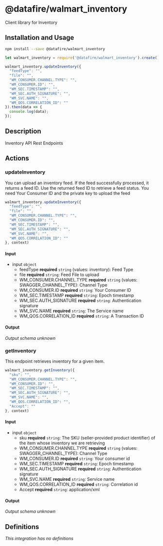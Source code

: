 # @datafire/walmart_inventory

Client library for Inventory

## Installation and Usage
```bash
npm install --save @datafire/walmart_inventory
```
```js
let walmart_inventory = require('@datafire/walmart_inventory').create();

walmart_inventory.updateInventory({
  "feedType": "",
  "file": "",
  "WM_CONSUMER.CHANNEL.TYPE": "",
  "WM_CONSUMER.ID": "",
  "WM_SEC.TIMESTAMP": "",
  "WM_SEC.AUTH_SIGNATURE": "",
  "WM_SVC.NAME": "",
  "WM_QOS.CORRELATION_ID": ""
}).then(data => {
  console.log(data);
});
```

## Description

Inventory API Rest Endpoints

## Actions

### updateInventory
You can upload an inventory feed. If the feed successfully processed, it returns a feed ID. Use the returned feed ID to retrieve a feed status. You need Your Consumer ID and the private key to upload the feed


```js
walmart_inventory.updateInventory({
  "feedType": "",
  "file": "",
  "WM_CONSUMER.CHANNEL.TYPE": "",
  "WM_CONSUMER.ID": "",
  "WM_SEC.TIMESTAMP": "",
  "WM_SEC.AUTH_SIGNATURE": "",
  "WM_SVC.NAME": "",
  "WM_QOS.CORRELATION_ID": ""
}, context)
```

#### Input
* input `object`
  * feedType **required** `string` (values: inventory): Feed Type
  * file **required** `string`: Feed File to upload
  * WM_CONSUMER.CHANNEL.TYPE **required** `string` (values: SWAGGER_CHANNEL_TYPE): Channel Type
  * WM_CONSUMER.ID **required** `string`: Your Consumer ID
  * WM_SEC.TIMESTAMP **required** `string`: Epoch timestamp
  * WM_SEC.AUTH_SIGNATURE **required** `string`: Authentication signature
  * WM_SVC.NAME **required** `string`: The Service name
  * WM_QOS.CORRELATION_ID **required** `string`: A Transaction ID

#### Output
*Output schema unknown*

### getInventory
This endpoint retrieves inventory for a given item.


```js
walmart_inventory.getInventory({
  "sku": "",
  "WM_CONSUMER.CHANNEL.TYPE": "",
  "WM_CONSUMER.ID": "",
  "WM_SEC.TIMESTAMP": "",
  "WM_SEC.AUTH_SIGNATURE": "",
  "WM_SVC.NAME": "",
  "WM_QOS.CORRELATION_ID": "",
  "Accept": ""
}, context)
```

#### Input
* input `object`
  * sku **required** `string`: The SKU (seller-provided product identifier) of the item whose inventory we are retrieving
  * WM_CONSUMER.CHANNEL.TYPE **required** `string` (values: SWAGGER_CHANNEL_TYPE): Channel Type
  * WM_CONSUMER.ID **required** `string`: Your consumer id
  * WM_SEC.TIMESTAMP **required** `string`: Epoch timestamp
  * WM_SEC.AUTH_SIGNATURE **required** `string`: Authentication signature
  * WM_SVC.NAME **required** `string`: Service name
  * WM_QOS.CORRELATION_ID **required** `string`: Correlation id
  * Accept **required** `string`: application/xml

#### Output
*Output schema unknown*



## Definitions

*This integration has no definitions*
